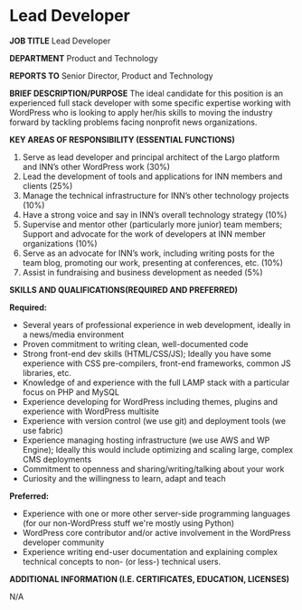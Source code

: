 # Lead Developer

**JOB TITLE** Lead Developer

**DEPARTMENT** Product and Technology

**REPORTS TO** Senior Director, Product and Technology

**BRIEF DESCRIPTION/PURPOSE** The ideal candidate for this position is an experienced full stack developer with some specific expertise working with WordPress who is looking to apply her/his skills to moving the industry forward by tackling problems facing nonprofit news organizations.

**KEY AREAS OF RESPONSIBILITY (ESSENTIAL FUNCTIONS)**

1. Serve as lead developer and principal architect of the Largo platform and INN’s other WordPress work (30%)
2. Lead the development of tools and applications for INN members and clients (25%)
3. Manage the technical infrastructure for INN’s other technology projects (10%)
4. Have a strong voice and say in INN’s overall technology strategy (10%)
5. Supervise and mentor other (particularly more junior) team members; Support and advocate for the work of developers at INN member organizations (10%)
6. Serve as an advocate for INN’s work, including writing posts for the team blog, promoting our work, presenting at conferences, etc. (10%)
7. Assist in fundraising and business development as needed (5%)

**SKILLS AND QUALIFICATIONS(REQUIRED AND PREFERRED)**

**Required:**

-  Several years of professional experience in web development, ideally in a news/media environment
-  Proven commitment to writing clean, well-documented code
-  Strong front-end dev skills (HTML/CSS/JS); Ideally you have some experience with CSS pre-compilers, front-end frameworks, common JS libraries, etc.
-  Knowledge of and experience with the full LAMP stack with a particular focus on PHP and MySQL
-  Experience developing for WordPress including themes, plugins and experience with WordPress multisite
-  Experience with version control (we use git) and deployment tools (we use fabric)
-  Experience managing hosting infrastructure (we use AWS and WP Engine); Ideally this would include optimizing and scaling large, complex CMS deployments
-  Commitment to openness and sharing/writing/talking about your work
-  Curiosity and the willingness to learn, adapt and teach

**Preferred:**

-  Experience with one or more other server-side programming languages (for our non-WordPress stuff we're mostly using Python)
-  WordPress core contributor and/or active involvement in the WordPress developer community
-  Experience writing end-user documentation and explaining complex technical concepts to non- (or less-) technical users.

**ADDITIONAL INFORMATION (I.E. CERTIFICATES, EDUCATION, LICENSES)**

N/A